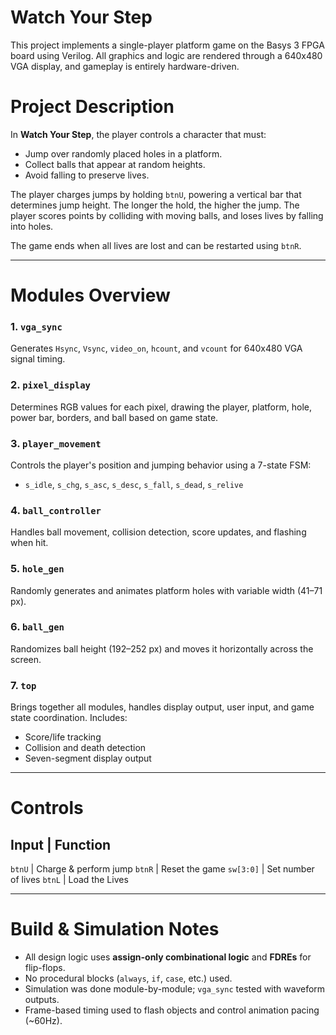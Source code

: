# Watch Your Step

This project implements a single-player platform game on the Basys 3 FPGA board using Verilog. All graphics and logic are rendered through a 640x480 VGA display, and gameplay is entirely hardware-driven.

# Project Description

In **Watch Your Step**, the player controls a character that must:
- Jump over randomly placed holes in a platform.
- Collect balls that appear at random heights.
- Avoid falling to preserve lives.

The player charges jumps by holding `btnU`, powering a vertical bar that determines jump height. The longer the hold, the higher the jump. The player scores points by colliding with moving balls, and loses lives by falling into holes.

The game ends when all lives are lost and can be restarted using `btnR`.

---

# Modules Overview

### 1. `vga_sync`
Generates `Hsync`, `Vsync`, `video_on`, `hcount`, and `vcount` for 640x480 VGA signal timing.

### 2. `pixel_display`
Determines RGB values for each pixel, drawing the player, platform, hole, power bar, borders, and ball based on game state.

### 3. `player_movement`
Controls the player's position and jumping behavior using a 7-state FSM:
- `s_idle`, `s_chg`, `s_asc`, `s_desc`, `s_fall`, `s_dead`, `s_relive`

### 4. `ball_controller`
Handles ball movement, collision detection, score updates, and flashing when hit.

### 5. `hole_gen`
Randomly generates and animates platform holes with variable width (41–71 px).

### 6. `ball_gen`
Randomizes ball height (192–252 px) and moves it horizontally across the screen.

### 7. `top`
Brings together all modules, handles display output, user input, and game state coordination. Includes:
- Score/life tracking
- Collision and death detection
- Seven-segment display output

---

# Controls

 Input | Function 
------------------------
 `btnU` | Charge & perform jump 
 `btnR` | Reset the game 
 `sw[3:0]` | Set number of lives
 `btnL` | Load the Lives

---

# Build & Simulation Notes

- All design logic uses **assign-only combinational logic** and **FDREs** for flip-flops.
- No procedural blocks (`always`, `if`, `case`, etc.) used.
- Simulation was done module-by-module; `vga_sync` tested with waveform outputs.
- Frame-based timing used to flash objects and control animation pacing (~60Hz).
